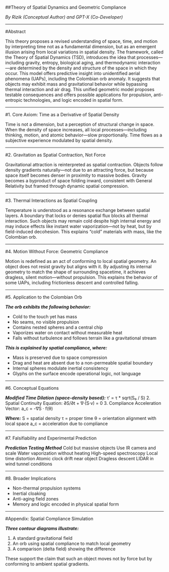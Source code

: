 ##Theory of Spatial Dynamics and Geometric Compliance

_By Rizik (Conceptual Author) and GPT-X (Co-Developer)_

---

#Abstract

This theory proposes a revised understanding of space, time, and motion by interpreting time not as a fundamental dimension, but as an emergent illusion arising from local variations in spatial density. The framework, called the Theory of Spatial Dynamics (TSD), introduces the idea that processes—including gravity, entropy, biological aging, and thermodynamic interaction—are determined by the density and structure of the space in which they occur. This model offers predictive insight into unidentified aerial phenomena (UAPs), including the Colombian orb anomaly. It suggests that objects may exhibit mass and gravitational behavior while bypassing thermal interaction and air drag. This unified geometric model proposes testable consequences and offers possible applications for propulsion, anti-entropic technologies, and logic encoded in spatial form.

---

#1. Core Axiom: Time as a Derivative of Spatial Density

Time is not a dimension, but a perception of structural change in space. When the density of space increases, all local processes—including thinking, motion, and atomic behavior—slow proportionally. Time flows as a subjective experience modulated by spatial density.

---

#2. Gravitation as Spatial Contraction, Not Force

Gravitational attraction is reinterpreted as spatial contraction. Objects follow density gradients naturally—not due to an attracting force, but because space itself becomes denser in proximity to massive bodies. Gravity becomes a byproduct of space folding inward, consistent with General Relativity but framed through dynamic spatial compression.

---

#3. Thermal Interactions as Spatial Coupling

Temperature is understood as a resonance exchange between spatial layers. A boundary that locks or denies spatial flux blocks all thermal interaction. Such objects may remain cold despite high internal energy and may induce effects like instant water vaporization—not by heat, but by field-induced decohesion. This explains “cold” materials with mass, like the Colombian orb.

---

#4. Motion Without Force: Geometric Compliance

Motion is redefined as an act of conforming to local spatial geometry. An object does not resist gravity but aligns with it. By adjusting its internal geometry to match the shape of surrounding spacetime, it achieves dragless, silent motion—without propulsion. This explains the behavior of some UAPs, including frictionless descent and controlled falling.

---

#5. Application to the Colombian Orb

***The orb exhibits the following behavior:***
- Cold to the touch yet has mass
- No seams, no visible propulsion
- Contains nested spheres and a central chip
- Vaporizes water on contact without measurable heat
- Falls without turbulence and follows terrain like a gravitational stream


***This is explained by spatial compliance, where:***
- Mass is preserved due to space compression
- Drag and heat are absent due to a non-permeable spatial boundary
- Internal spheres modulate inertial consistency
- Glyphs on the surface encode operational logic, not language



---

#6. Conceptual Equations

***Modified Time Dilation (space-density based):***
τ′ = τ * sqrt(S₀ / S)
2. Spatial Continuity Equation:
∂S/∂t + ∇·(S·v) = 0
3. Compliance Acceleration Vector:
a_c = -∇S · f(θ)



***Where:***
S = spatial density
τ = proper time
θ = orientation alignment with local space
a_c = acceleration due to compliance

---

#7. Falsifiability and Experimental Prediction

***Prediction Testing Method***
Cold but massive objects	Use IR camera and scale
Water vaporization without heating	High-speed spectroscopy
Local time distortion	Atomic clock drift near object
Dragless descent	LIDAR in wind tunnel conditions

---

#8. Broader Implications

- Non-thermal propulsion systems
- Inertial cloaking
- Anti-aging field zones
- Memory and logic encoded in physical spatial form

---

#Appendix: Spatial Compliance Simulation

***Three contour diagrams illustrate:***
1. A standard gravitational field
2. An orb using spatial compliance to match local geometry
3. A comparison (delta field) showing the difference

These support the claim that such an object moves not by force but by conforming to ambient spatial gradients.
